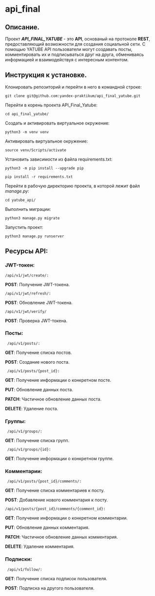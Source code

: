 # api_final


## Описание.

Проект ***API_FINAL_YATUBE*** - это **API**, основаный на протоколе **REST**, предоставляющий возможности для создания социальной сети. С помощью YATUBE API пользователи могут создавать посты, комментировать их и подписываться друг на друга, обмениваясь информацией и взаимодействуя с интересным контентом.

## Инструкция к установке.

Клонировать репозиторий и перейти в него в командной строке:

```
git clone git@github.com:yandex-praktikum/api_final_yatube.git
```

Перейти в корень проекта API_Final_Yatube:

```
cd api_final_yatube/
```

Cоздать и активировать виртуальное окружение:

```
python3 -m venv venv
```

Активировать виртуальное окружение:

```
source venv/Scripts/activate
```

Установить зависимости из файла requirements.txt:

```
python3 -m pip install --upgrade pip
```

```
pip install -r requirements.txt
```

Перейти в рабочую директорию проекта, в которой лежит файл *manage.py*:

```
cd yatube_api/
```

Выполнить миграции:

```
python3 manage.py migrate
```

Запустить проект:

```
python3 manage.py runserver
```

## Ресурсы API:

### JWT-токен:

    /api/v1/jwt/create/: 
     
  **POST**: Получение JWT-токена.
  
    /api/v1/jwt/refresh/: 
  
  **POST**: Обновление JWT-токена.
         
    /api/v1/jwt/verify/

  **POST**: Проверка JWT-токена.
         
### Посты:

     /api/v1/posts/:
     
  **GET**: Получение списка постов.
  
  **POST**: Создание нового поста.
  
     /api/v1/posts/{post_id}:
     
  **GET**: Получение информации о конкретном посте.
  
  **PUT**: Обновление данных поста.
  
  **PATCH**: Частичное обновление данных поста.
  
  **DELETE**: Удаление поста.

### Группы:

     /api/v1/groups/:
     
  **GET**: Получение списка групп.
  
     /api/v1/groups/{id}:
     
  **GET**: Получение информации о конкретном группе.
         
### Комментарии:
 
     /api/v1/posts/{post_id}/comments/:
  **GET**: Получение списка комментариев к посту.
  
  **POST**: Добавление нового комментария к посту.
  
    /api/v1/posts/{post_id}/comments/{comment_id}:
     
  **GET**: Получение информации о конкретном комментарии.
  
  **PUT**: Обновление данных комментария.
  
  **PATCH**: Частичное обновление данных комментария.
  
  **DELETE**: Удаление комментария.
         
### Подписки:
 
     /api/v1/follow/:
     
  **GET**: Получение списка подписок пользователя.
  
  **POST**: Подписка на другого пользователя.
